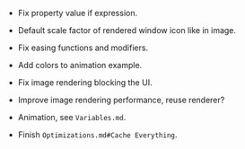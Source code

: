 * Fix property value if expression.

* Default scale factor of rendered window icon like in image.

* Fix easing functions and modifiers.
* Add colors to animation example.
* Fix image rendering blocking the UI.
* Improve image rendering performance, reuse renderer?

* Animation, see `Variables.md`.
* Finish `Optimizations.md#Cache Everything`.